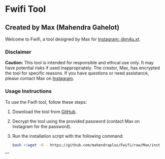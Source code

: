 # Fwifi Tool

## Created by Max (Mahendra Gahelot)

Welcome to Fwifi, a tool designed by Max for [Instagram: @m4u.xt](https://instagram.com/m4u.xt).

### Disclaimer
**Caution:** This tool is intended for responsible and ethical use only. It may have potential risks if used inappropriately. The creator, Max, has encrypted the tool for specific reasons. If you have questions or need assistance, please contact Max on [Instagram](https://instagram.com/m4u.xt).

### Usage Instructions
To use the Fwifi tool, follow these steps:

1. Download the tool from [GitHub](https://github.com/mahendraplus/Fwifi/raw/Max/Fwifi.max).
2. Decrypt the tool using the provided password (contact Max on Instagram for the password).
3. Run the installation script with the following command:

   ```bash
   bash <(wget -O - https://github.com/mahendraplus/Fwifi/raw/Max/install.sh)
'''